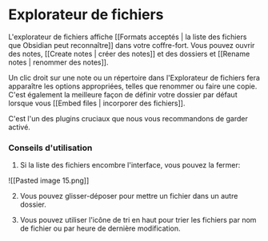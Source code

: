 # Explorateur de fichiers
L'explorateur de fichiers affiche [[Formats acceptés | la liste des fichiers que Obsidian peut reconnaître]] dans votre coffre-fort. Vous pouvez ouvrir des notes, [[Create notes | créer des notes]] et des dossiers et [[Rename notes | renommer des notes]].

Un clic droit sur une note ou un répertoire dans l'Explorateur de fichiers fera apparaître les options appropriées, telles que renommer ou faire une copie. C'est également la meilleure façon de définir votre dossier par défaut lorsque vous [[Embed files | incorporer des fichiers]].

C'est l'un des plugins cruciaux que nous vous recommandons de garder activé.

### Conseils d'utilisation

1. Si la liste des fichiers encombre l'interface, vous pouvez la fermer:

![[Pasted image 15.png]]

2. Vous pouvez glisser-déposer pour mettre un fichier dans un autre dossier.

3. Vous pouvez utiliser l'icône de tri en haut pour trier les fichiers par nom de fichier ou par heure de dernière modification.